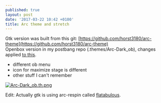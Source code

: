 ```yaml
---
published: true
layout: post
date: '2017-03-22 10:42 +0100'
title: Arc theme and stretch
---
```

Gtk version was built from this git: [https://github.com/horst3180/arc-theme](https://github.com/horst3180/arc-theme)  
Openbox version in my postbang repo (.themes/Arc-Dark_ob), changes applied [to this](https://github.com/dglava/arc-openbox).

- different ob menu
- icon for maximize stage is different
- other stuff I can't remember

[![Arc-Dark_ob.th.png](https://cdn.scrot.moe/images/2017/03/22/Arc-Dark_ob.th.png)](https://cdn.scrot.moe/images/2017/03/22/Arc-Dark_ob.png)

Edit: Actually gtk is using arc-respin called [flatabulous](https://github.com/anmoljagetia/Flatabulous).
